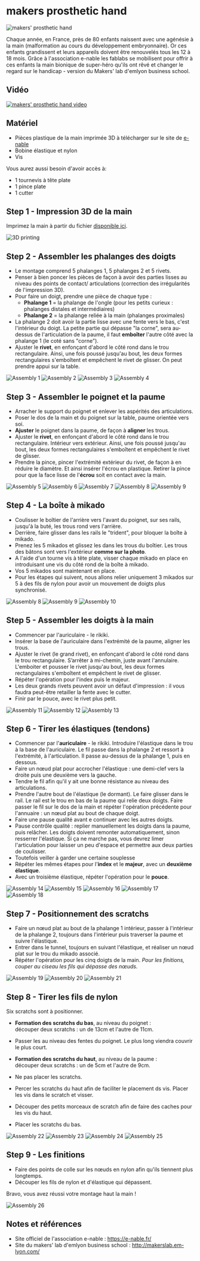 # makers prosthetic hand

![makers' prosthetic hand](img/makershand_intro.jpg)

Chaque année, en France, près de 80 enfants naissent avec une agénésie à la main (malformation au cours du développement embryonnaire). Or ces enfants grandissent et leurs appareils doivent être renouvelés tous les 12 à 18 mois. Grâce à l'association e-nable les fablabs se mobilisent pour offrir à ces enfants la main bionique de super-héro qu'ils ont rêvé et changer le regard sur le handicap - version du Makers' lab d'emlyon business school.



## Vidéo
[![makers' prosthetic hand video](http://img.youtube.com/vi/f_SkcdLc1xM/0.jpg)](https://www.youtube.com/watch?v=f_SkcdLc1xM)

## Matériel

- Pièces plastique de la main imprimée 3D à télécharger sur le site de [e-nable](https://e-nable.fr/)
- Bobine élastique et nylon
- Vis

Vous aurez aussi besoin d'avoir accès à:
- 1 tournevis à tête plate
- 1 pince plate
- 1 cutter



## Step 1 - Impression 3D de la main

Imprimez la main à partir du fichier [disponible ici](files/hand-raptor-reloaded-minimal.zip).

![3D printing](img/makershand_3Dprinting.jpg)  



## Step 2 - Assembler les phalanges des doigts

- Le montage comprend 5 phalanges 1, 5 phalanges 2 et 5 rivets.  
- Penser à bien poncer les pièces de façon à avoir des parties lisses au niveau des points de contact/ articulations (correction des irrégularités de l'impression 3D).  
- Pour faire un doigt, prendre une pièce de chaque type :
  - **Phalange 1** = la phalange de l'ongle (pour les petits curieux : phalanges distales et intermédiaires)
  - **Phalange 2** = la phalange reliée à la main (phalanges proximales)  
- La phalange 2 doit avoir la partie lisse avec une fente vers le bas, c'est l'intérieur du doigt. La petite partie qui dépasse "la corne", sera au-dessus de l'articulation de la paume, il faut **emboîter** l'autre côté avec la phalange 1 (le coté sans "corne").
- Ajuster le **rivet**, en enfonçant d'abord le côté rond dans le trou rectangulaire. Ainsi, une fois poussé jusqu'au bout, les deux formes rectangulaires s'emboîtent et empêchent le rivet de glisser. On peut prendre appui sur la table.

![Assembly 1](img/makershand_assembly1.jpg)
![Assembly 2](img/makershand_assembly2.jpg)
![Assembly 3](img/makershand_assembly3.jpg)
![Assembly 4](img/makershand_assembly4.jpg)



## Step 3 - Assembler le poignet et la paume

- Arracher le support du poignet et enlever les aspérités des articulations.
- Poser le dos de la main et du poignet sur la table, paume orientée vers soi.
- **Ajuster** le poignet dans la paume, de façon à **aligner** les trous.
- Ajuster le **rivet**, en enfonçant d'abord le côté rond dans le trou rectangulaire. Intérieur vers extérieur. Ainsi, une fois poussé jusqu'au bout, les deux formes rectangulaires s'emboîtent et empêchent le rivet de glisser.
- Prendre la pince, pincer l'extrémité extérieur du rivet, de façon à en réduire le diamètre. Et ainsi insérer l'écrou en plastique. Retirer la pince pour que la face lisse de l'**écrou** soit en contact avec la main.

![Assembly 5](img/makershand_assembly5.jpg)
![Assembly 6](img/makershand_assembly6.jpg)
![Assembly 7](img/makershand_assembly7.jpg)
![Assembly 8](img/makershand_assembly8.jpg)
![Assembly 9](img/makershand_assembly9.jpg)



## Step 4 - La boîte à mikado

- Coulisser le boîtier de l'arrière vers l'avant du poignet, sur ses rails, jusqu'à la buté, les trous rond vers l'arrière.
- Derrière, faire glisser dans les rails le "trident", pour bloquer la boîte à mikado.
- Prenez les 5 mikados et glissez les dans les trous du boîtier. Les trous des bâtons sont vers l'extérieur **comme sur la photo**.
- A l'aide d'un tourne vis à tête plate, visser chaque mikado en place en introduisant une vis du côté rond de la boîte à mikado.
- Vos 5 mikados sont maintenant en place.
- Pour les étapes qui suivent, nous allons relier uniquement 3 mikados sur 5 à des fils de nylon pour avoir un mouvement de doigts plus synchronisé.

![Assembly 8](img/makershand_assembly8.jpg)
![Assembly 9](img/makershand_assembly9.jpg)
![Assembly 10](img/makershand_assembly10.jpg)



## Step 5 - Assembler les doigts à la main

- Commencer par l'auriculaire - le rikiki.
- Insérer la base de l'auriculaire dans l'extrémité de la paume, aligner les trous.
- Ajuster le rivet (le grand rivet), en enfonçant d'abord le côté rond dans le trou rectangulaire. S’arrêter à mi-chemin, juste avant l'annulaire. L'emboiter et pousser le rivet jusqu'au bout, les deux formes rectangulaires s'emboîtent et empêchent le rivet de glisser.
- Répéter l'opération pour l'index puis le majeur.
- Les deux grands rivets peuvent avoir un défaut d'impression : il vous faudra peut-être retailler la fente avec le cutter.
- Finir par le pouce, avec le rivet plus petit.

![Assembly 11](img/makershand_assembly11.jpg)
![Assembly 12](img/makershand_assembly12.jpg)
![Assembly 13](img/makershand_assembly13.jpg)



## Step 6 - Tirer les élastiques (tendons)

- Commencer par l'**auriculaire** - le rikiki. Introduire l'élastique dans le trou à la base de l'auriculaire. Le fil passe dans la phalange 2 et ressort à l'extrémité, à l'articulation. Il passe au-dessus de la phalange 1, puis en dessous.
- Faire un nœud plat pour accrocher l'élastique : une demi-clef vers la droite puis une deuxième vers la gauche.
- Tendre le fil afin qu'il y ait une bonne résistance au niveau des articulations.
- Prendre l'autre bout de l'élastique (le dormant). Le faire glisser dans le rail. Le rail est le trou en bas de la paume qui relie deux doigts. Faire passer le fil sur le dos de la main et répéter l'opération précédente pour l'annuaire : un nœud plat au bout de chaque doigt.
- Faire une pause qualité avant e continuer avec les autres doigts.
- Pause contrôle qualité : replier manuellement les doigts dans la paume, puis relâcher. Les doigts doivent remonter automatiquement, sinon resserrer l'élastique. Si ça ne marche pas, vous devrez limer l'articulation pour laisser un peu d'espace et permettre aux deux parties de coulisser.
- Toutefois veiller à garder une certaine souplesse
- Répéter les mêmes étapes pour l'**index** et le **majeur**, avec un **deuxième élastique**.
- Avec un troisième élastique, répéter l'opération pour le **pouce**.

![Assembly 14](img/makershand_assembly14.jpg)
![Assembly 15](img/makershand_assembly15.jpg)
![Assembly 16](img/makershand_assembly16.jpg)
![Assembly 17](img/makershand_assembly17.jpg)
![Assembly 18](img/makershand_assembly18.jpg)



## Step 7 - Positionnement des scratchs

- Faire un nœud plat au bout de la phalange 1 intérieur, passer à l'intérieur de la phalange 2, toujours dans l'intérieur puis traverser la paume et suivre l'élastique.
- Entrer dans le tunnel, toujours en suivant l'élastique, et réaliser un nœud plat sur le trou du mikado associé.
- Répéter l'opération pour les cinq doigts de la main.
*Pour les finitions, couper au ciseau les fils qui dépasse des nœuds.*

![Assembly 19](img/makershand_assembly19.jpg)
![Assembly 20](img/makershand_assembly20.jpg)
![Assembly 21](img/makershand_assembly21.jpg)



## Step 8 - Tirer les fils de nylon

Six scratchs sont à positionner.
- **Formation des scratchs du bas**, au niveau du poignet :  
découper deux scratchs : un de 13cm et l'autre de 11cm.
- Passer les au niveau des fentes du poignet. Le plus long viendra couvrir le plus court.  

- **Formation des scratchs du haut**, au niveau de la paume :  
découper deux scratchs : un de 5cm et l'autre de 9cm.
- Ne pas placer les scratchs.
- Percer les scratchs du haut afin de faciliter le placement ds vis. Placer les vis dans le scratch et visser.
- Découper des petits morceaux de scratch afin de faire des caches pour les vis du haut.
- Placer les scratchs du bas.

![Assembly 22](img/makershand_assembly22.jpg)
![Assembly 23](img/makershand_assembly23.jpg)
![Assembly 24](img/makershand_assembly24.jpg)
![Assembly 25](img/makershand_assembly25.jpg)



## Step 9 - Les finitions

- Faire des points de colle sur les nœuds en nylon afin qu'ils tiennent plus longtemps.
- Découper les fils de nylon et d'élastique qui dépassent.

Bravo, vous avez réussi votre montage haut la main !

![Assembly 26](img/makershand_assembly26.jpg)



## Notes et références

- Site officiel de l'association e-nable : https://e-nable.fr/
- Site du makers' lab d'emlyon business school : http://makerslab.em-lyon.com/
